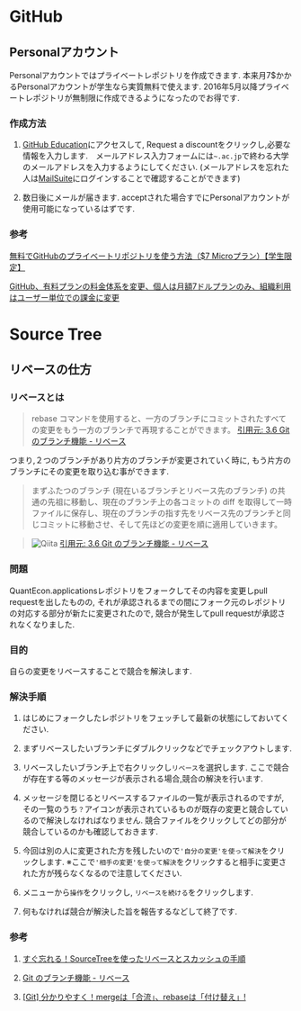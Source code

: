 # GitHub
## Personalアカウント
Personalアカウントではプライベートレポジトリを作成できます.
本来月7$かかるPersonalアカウントが学生なら実質無料で使えます. 2016年5月以降プライベートレポジトリが無制限に作成できるようになったのでお得です.

### 作成方法
1. [GitHub Education](https://education.github.com/)にアクセスして, Request a discountをクリックし,必要な情報を入力します.　メールアドレス入力フォームには```~.ac.jp```で終わる大学のメールアドレスを入力するようにしてください. (メールアドレスを忘れた人は[MailSuite](https://ms.ecc.u-tokyo.ac.jp/cgi-bin/index.cgi)にログインすることで確認することができます)

1. 数日後にメールが届きます. acceptされた場合すでにPersonalアカウントが使用可能になっているはずです.

### 参考
[無料でGitHubのプライベートリポジトリを使う方法（$7 Microプラン）【学生限定】](http://www.mocchiblog.com/?p=10516)

[GitHub、有料プランの料金体系を変更、個人は月額7ドルプランのみ、組織利用はユーザー単位での課金に変更](https://codezine.jp/article/detail/9434)

# Source Tree
## リベースの仕方
### リベースとは
>rebase コマンドを使用すると、一方のブランチにコミットされたすべての変更をもう一方のブランチで再現することができます。
>[引用元: 3.6 Git のブランチ機能 - リベース](https://git-scm.com/book/ja/v1/Git-%E3%81%AE%E3%83%96%E3%83%A9%E3%83%B3%E3%83%81%E6%A9%9F%E8%83%BD-%E3%83%AA%E3%83%99%E3%83%BC%E3%82%B9)

つまり,２つのブランチがあり片方のブランチが変更されていく時に, もう片方のブランチにその変更を取り込む事ができます.
>まずふたつのブランチ (現在いるブランチとリベース先のブランチ) の共通の先祖に移動し、現在のブランチ上の各コミットの diff を取得して一時ファイルに保存し、現在のブランチの指す先をリベース先のブランチと同じコミットに移動させ、そして先ほどの変更を順に適用していきます。

>![Qiita](https://git-scm.com/figures/18333fig0329-tn.png)
>[引用元: 3.6 Git のブランチ機能 - リベース](https://git-scm.com/book/ja/v1/Git-%E3%81%AE%E3%83%96%E3%83%A9%E3%83%B3%E3%83%81%E6%A9%9F%E8%83%BD-%E3%83%AA%E3%83%99%E3%83%BC%E3%82%B9)

### 問題
QuantEcon.applicationsレポジトリをフォークしてその内容を変更しpull requestを出したものの, それが承認されるまでの間にフォーク元のレポジトリの対応する部分が新たに変更されたので, 競合が発生してpull requestが承認されなくなりました.
### 目的
自らの変更をリベースすることで競合を解決します.

### 解決手順
1. はじめにフォークしたレポジトリをフェッチして最新の状態にしておいてください.

1. まずリベースしたいブランチにダブルクリックなどでチェックアウトします.

1. リベースしたいブランチ上で右クリックし```リベース```を選択します.
ここで競合が存在する等のメッセージが表示される場合,競合の解決を行います.

1. メッセージを閉じるとリベースするファイルの一覧が表示されるのですが, その一覧のうち```？```アイコンが表示されているものが既存の変更と競合しているので解決しなければなりません. 競合ファイルをクリックしてどの部分が競合しているのかも確認しておきます.

1. 今回は別の人に変更された方を残したいので```'自分の変更'を使って解決```をクリックします.
※ここで```'相手の変更'を使って解決```をクリックすると相手に変更された方が残らなくなるので注意してください.

1. メニューから```操作```をクリックし, ```リベースを続ける```をクリックします.

1. 何もなければ競合が解決した旨を報告するなどして終了です.

### 参考
1. [すぐ忘れる！SourceTreeを使ったリベースとスカッシュの手順](http://qiita.com/ryounagaoka/items/7c129e98a7f81c507a61)

1. [Git のブランチ機能 - リベース](https://git-scm.com/book/ja/v1/Git-%E3%81%AE%E3%83%96%E3%83%A9%E3%83%B3%E3%83%81%E6%A9%9F%E8%83%BD-%E3%83%AA%E3%83%99%E3%83%BC%E3%82%B9)

1. [[Git] 分かりやすく！mergeは「合流」、rebaseは「付け替え」!](http://nullnote.com/web/git/merge_rebase/)
